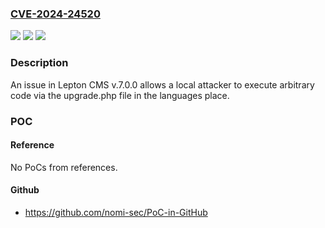 ### [CVE-2024-24520](https://cve.mitre.org/cgi-bin/cvename.cgi?name=CVE-2024-24520)
![](https://img.shields.io/static/v1?label=Product&message=n%2Fa&color=blue)
![](https://img.shields.io/static/v1?label=Version&message=n%2Fa&color=blue)
![](https://img.shields.io/static/v1?label=Vulnerability&message=n%2Fa&color=brighgreen)

### Description

An issue in Lepton CMS v.7.0.0 allows a local attacker to execute arbitrary code via the upgrade.php file in the languages place.

### POC

#### Reference
No PoCs from references.

#### Github
- https://github.com/nomi-sec/PoC-in-GitHub

